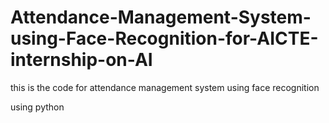 # Attendance-Management-System-using-Face-Recognition-for-AICTE-internship-on-AI

this is the code for attendance management system using face recognition

using python
